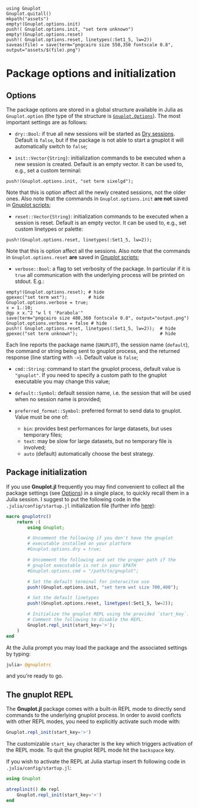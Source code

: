 ```@setup abc
using Gnuplot
Gnuplot.quitall()
mkpath("assets")
empty!(Gnuplot.options.init)
push!( Gnuplot.options.init, "set term unknown")
empty!(Gnuplot.options.reset)
push!( Gnuplot.options.reset, linetypes(:Set1_5, lw=2))
saveas(file) = save(term="pngcairo size 550,350 fontscale 0.8", output="assets/$(file).png")
```

# Package options and initialization

## Options
The package options are stored in a global structure available in Julia as `Gnuplot.option` (the type of the structure is [`Gnuplot.Options`](@ref)).  The most important settings are as follows:

- `dry::Bool`: if true all new sessions will be started as [Dry sessions](@ref).  Default is `false`, but if the package is not able to start a gnuplot it will automatically switch to `false`;

- `init::Vector{String}`: initialization commands to be executed when a new session is created.  Default is an empty vector.  It can be used to, e.g., set a custom terminal:
```@repl abc
push!(Gnuplot.options.init, "set term sixelgd");
```
Note that this is option affect all the newly created sessions, not the older ones.  Also note that the commands in `Gnuplot.options.init` **are not** saved in [Gnuplot scripts](@ref);

- `reset::Vector{String}`: initialization commands to be executed when a session is reset.  Default is an empty vector.  It can be used to, e.g., set custom linetypes or palette:
```@repl abc
push!(Gnuplot.options.reset, linetypes(:Set1_5, lw=2));
```
Note that this is option affect all the sessions.  Also note that the commands in `Gnuplot.options.reset` **are** saved in [Gnuplot scripts](@ref);

- `verbose::Bool`: a flag to set verbosity of the package.  In particular if it is `true` all communication with the underlying process will be printed on stdout. E.g.:
```@repl abc
empty!(Gnuplot.options.reset); # hide
gpexec("set term wxt");        # hide
Gnuplot.options.verbose = true;
x = 1.:10;
@gp x x.^2 "w l t 'Parabola'"
save(term="pngcairo size 480,360 fontscale 0.8", output="output.png")
Gnuplot.options.verbose = false # hide
push!( Gnuplot.options.reset, linetypes(:Set1_5, lw=2));  # hide
gpexec("set term unknown");                               # hide
```
Each line reports the package name (`GNUPLOT`), the session name (`default`), the command or string being sent to gnuplot process, and the returned response (line starting with `->`).  Default value is `false`;

- `cmd::String`: command to start the gnuplot process, default value is `"gnuplot"`.  If you need to specify a custom path to the gnuplot executable you may change this value;

- `default::Symbol`: default session name, i.e. the session that will be used when no session name is provided;

- `preferred_format::Symbol`: preferred format to send data to gnuplot.  Value must be one of:
   - `bin`: provides best performances for large datasets, but uses temporary files;
   - `text`: may be slow for large datasets, but no temporary file is involved;
   - `auto` (default) automatically choose the best strategy.



## Package initialization

If you use **Gnuplot.jl** frequently you may find convenient to collect all the package settings (see [Options](@ref)) in a single place, to quickly recall them in a Julia session.  I suggest to put the following code in the `.julia/config/startup.jl` initialization file (further info [here](https://docs.julialang.org/en/v1/stdlib/REPL/)):
```julia
macro gnuplotrc()
    return :(
        using Gnuplot;

        # Uncomment the following if you don't have the gnuplot
        # executable installed on your platform
        #Gnuplot.options.dry = true;

        # Uncomment the following and set the proper path if the
        # gnuplot executable is not in your $PATH
        #Gnuplot.options.cmd = "/path/to/gnuplot";

        # Set the default terminal for interacitve use
        push!(Gnuplot.options.init, "set term wxt size 700,400");

        # Set the default linetypes
        push!(Gnuplot.options.reset, linetypes(:Set1_5, lw=2));

        # Initialize the gnuplot REPL using the provided `start_key`.
        # Comment the following to disable the REPL.
        Gnuplot.repl_init(start_key='>');
    )
end
```
At the Julia prompt you may load the package and the associated settings by typing:
```julia
julia> @gnuplotrc
```
and you're ready to go.



## The gnuplot REPL
The **Gnuplot.jl** package comes with a built-in REPL mode to directly send commands to the underlying gnuplot process.  In order to avoid conflcts with other REPL modes, you need to explicitly activate such mode with:
```julia
Gnuplot.repl_init(start_key='>')
```
The customizable `start_key` character is the key which triggers activation of the REPL mode.  To quit the gnuplot REPL mode hit the `backspace` key.

If you wish to activate the REPL at Julia startup insert th following code in `.julia/config/startup.jl`:
```julia
using Gnuplot

atreplinit() do repl
    Gnuplot.repl_init(start_key='>')
end
```
